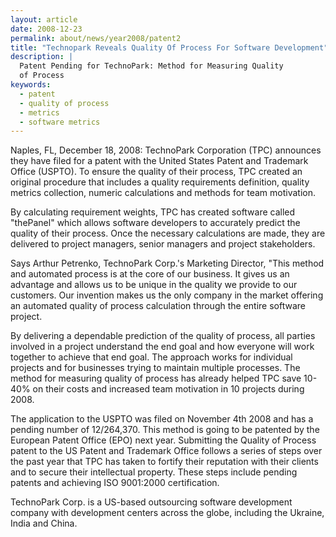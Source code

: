 ```yaml
---
layout: article
date: 2008-12-23
permalink: about/news/year2008/patent2
title: "Technopark Reveals Quality Of Process For Software Development"
description: |
  Patent Pending for TechnoPark: Method for Measuring Quality
  of Process
keywords:
  - patent
  - quality of process
  - metrics
  - software metrics
---
```


Naples, FL, December 18, 2008: TechnoPark Corporation (TPC) announces they have filed for a patent 
with the United States Patent and Trademark Office (USPTO). To ensure the quality of their process, 
TPC created an original procedure that includes a quality requirements definition, quality metrics 
collection, numeric calculations and methods for team motivation.

By calculating requirement weights, TPC has created software called "thePanel" which allows software 
developers to accurately predict the quality of their process. Once the necessary calculations are 
made, they are delivered to project managers, senior managers and project stakeholders.

Says Arthur Petrenko, TechnoPark Corp.'s Marketing Director, "This method and automated process is 
at the core of our business. It gives us an advantage and allows us to be unique in the quality we 
provide to our customers. Our invention makes us the only company in the market offering an 
automated quality of process calculation through the entire software project.

By delivering a dependable prediction of the quality of process, all parties involved in a project 
understand the end goal and how everyone will work together to achieve that end goal. The approach 
works for individual projects and for businesses trying to maintain multiple processes. The method 
for measuring quality of process has already helped TPC save 10-40% on their costs and increased 
team motivation in 10 projects during 2008.

The application to the USPTO was filed on November 4th 2008 and has a pending number of 12/264,370. 
This method is going to be patented by the European Patent Office (EPO) next year. Submitting the 
Quality of Process patent to the US Patent and Trademark Office follows a series of steps over the 
past year that TPC has taken to fortify their reputation with their clients and to secure their 
intellectual property. These steps include pending patents and achieving ISO 9001:2000 certification.

TechnoPark Corp. is a US-based outsourcing software development company with development centers 
across the globe, including the Ukraine, India and China.
